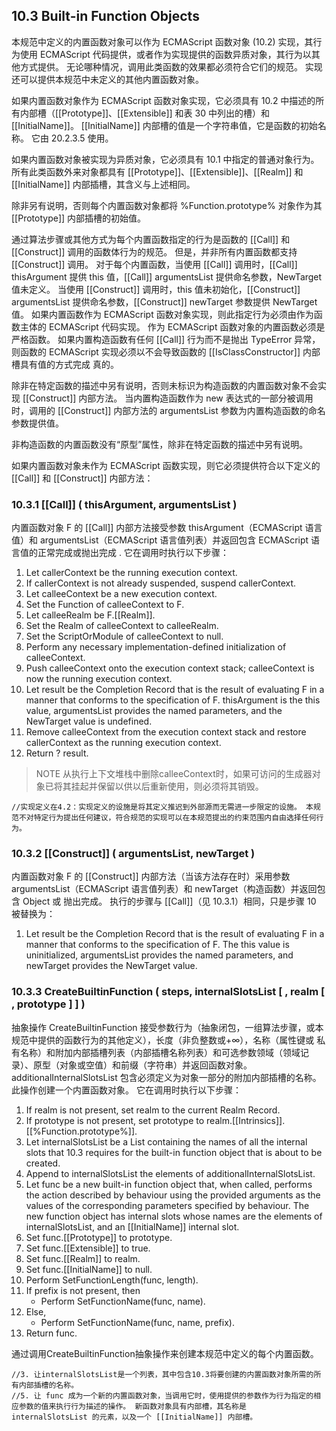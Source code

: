 ## 10.3 Built-in Function Objects

本规范中定义的内置函数对象可以作为 ECMAScript 函数对象 (10.2) 实现，其行为使用 ECMAScript 代码提供，或者作为实现提供的函数异质对象，其行为以其他方式提供。 无论哪种情况，调用此类函数的效果都必须符合它们的规范。 实现还可以提供本规范中未定义的其他内置函数对象。

如果内置函数对象作为 ECMAScript 函数对象实现，它必须具有 10.2 中描述的所有内部槽（[[Prototype]]、[[Extensible]] 和表 30 中列出的槽）和 [[InitialName]]。 [[InitialName]] 内部槽的值是一个字符串值，它是函数的初始名称。 它由 20.2.3.5 使用。

如果内置函数对象被实现为异质对象，它必须具有 10.1 中指定的普通对象行为。 所有此类函数外来对象都具有 [[Prototype]]、[[Extensible]]、[[Realm]] 和 [[InitialName]] 内部插槽，其含义与上述相同。

除非另有说明，否则每个内置函数对象都将 %Function.prototype% 对象作为其 [[Prototype]] 内部插槽的初始值。

通过算法步骤或其他方式为每个内置函数指定的行为是函数的 [[Call]] 和 [[Construct]] 调用的函数体行为的规范。 但是，并非所有内置函数都支持 [[Construct]] 调用。 对于每个内置函数，当使用 [[Call]] 调用时，[[Call]] thisArgument 提供 this 值，[[Call]] argumentsList 提供命名参数，NewTarget 值未定义。 当使用 [[Construct]] 调用时，this 值未初始化，[[Construct]] argumentsList 提供命名参数，[[Construct]] newTarget 参数提供 NewTarget 值。 如果内置函数作为 ECMAScript 函数对象实现，则此指定行为必须由作为函数主体的 ECMAScript 代码实现。 作为 ECMAScript 函数对象的内置函数必须是严格函数。 如果内置构造函数有任何 [[Call]] 行为而不是抛出 TypeError 异常，则函数的 ECMAScript 实现必须以不会导致函数的 [[IsClassConstructor]] 内部槽具有值的方式完成 真的。

除非在特定函数的描述中另有说明，否则未标识为构造函数的内置函数对象不会实现 [[Construct]] 内部方法。 当内置构造函数作为 new 表达式的一部分被调用时，调用的 [[Construct]] 内部方法的 argumentsList 参数为内置构造函数的命名参数提供值。

非构造函数的内置函数没有“原型”属性，除非在特定函数的描述中另有说明。

如果内置函数对象未作为 ECMAScript 函数实现，则它必须提供符合以下定义的 [[Call]] 和 [[Construct]] 内部方法：


### 10.3.1 [[Call]] ( thisArgument, argumentsList )

内置函数对象 F 的 [[Call]] 内部方法接受参数 thisArgument（ECMAScript 语言值）和 argumentsList（ECMAScript 语言值列表）并返回包含 ECMAScript 语言值的正常完成或抛出完成 . 它在调用时执行以下步骤：

1. Let callerContext be the running execution context.
2. If callerContext is not already suspended, suspend callerContext.
3. Let calleeContext be a new execution context.
4. Set the Function of calleeContext to F.
5. Let calleeRealm be F.[[Realm]].
6. Set the Realm of calleeContext to calleeRealm.
7. Set the ScriptOrModule of calleeContext to null.
8. Perform any necessary implementation-defined initialization of calleeContext.
9. Push calleeContext onto the execution context stack; calleeContext is now the running execution context.
10. Let result be the Completion Record that is the result of evaluating F in a manner that conforms to the specification of F. thisArgument is the this value, argumentsList provides the named parameters, and the NewTarget value is undefined.
11. Remove calleeContext from the execution context stack and restore callerContext as the running execution context.
12. Return ? result.

>NOTE 从执行上下文堆栈中删除calleeContext时，如果可访问的生成器对象已将其挂起并保留以供以后重新使用，则必须将其销毁。

```
//实现定义在4.2：实现定义的设施是将其定义推迟到外部源而无需进一步限定的设施。 本规范不对特定行为提出任何建议，符合规范的实现可以在本规范提出的约束范围内自由选择任何行为。
```

### 10.3.2 [[Construct]] ( argumentsList, newTarget )

内置函数对象 F 的 [[Construct]] 内部方法（当该方法存在时）采用参数 argumentsList（ECMAScript 语言值列表）和 newTarget（构造函数）并返回包含 Object 或 抛出完成。 执行的步骤与 [[Call]]（见 10.3.1）相同，只是步骤 10 被替换为：

1. Let result be the Completion Record that is the result of evaluating F in a manner that conforms to the specification of F. The this value is uninitialized, argumentsList provides the named parameters, and newTarget provides the NewTarget value.

### 10.3.3 CreateBuiltinFunction ( steps, internalSlotsList [ , realm [ , prototype ] ] )

抽象操作 CreateBuiltinFunction 接受参数行为（抽象闭包，一组算法步骤，或本规范中提供的函数行为的其他定义），长度（非负整数或+∞），名称（属性键或 私有名称）和附加内部插槽列表（内部插槽名称列表）和可选参数领域（领域记录）、原型（对象或空值）和前缀（字符串）并返回函数对象。 additionalInternalSlotsList 包含必须定义为对象一部分的附加内部插槽的名称。 此操作创建一个内置函数对象。 它在调用时执行以下步骤：

1. If realm is not present, set realm to the current Realm Record.
2. If prototype is not present, set prototype to realm.[[Intrinsics]].[[%Function.prototype%]].
3. Let internalSlotsList be a List containing the names of all the internal slots that 10.3 requires for the built-in function object that is about to be created.
4. Append to internalSlotsList the elements of additionalInternalSlotsList.
5. Let func be a new built-in function object that, when called, performs the action described by behaviour using the provided arguments as the values of the corresponding parameters specified by behaviour. The new function object has internal slots whose names are the elements of internalSlotsList, and an [[InitialName]] internal slot.
6. Set func.[[Prototype]] to prototype.
7. Set func.[[Extensible]] to true.
8. Set func.[[Realm]] to realm.
9. Set func.[[InitialName]] to null.
10. Perform SetFunctionLength(func, length).
11. If prefix is not present, then
    - Perform SetFunctionName(func, name).
12. Else,
    - Perform SetFunctionName(func, name, prefix).
13. Return func.


通过调用CreateBuiltinFunction抽象操作来创建本规范中定义的每个内置函数。

```
//3. 让internalSlotsList是一个列表，其中包含10.3将要创建的内置函数对象所需的所有内部插槽的名称。
//5. 让 func 成为一个新的内置函数对象，当调用它时，使用提供的参数作为行为指定的相应参数的值来执行行为描述的操作。 新函数对象具有内部槽，其名称是 internalSlotsList 的元素，以及一个 [[InitialName]] 内部槽。
```